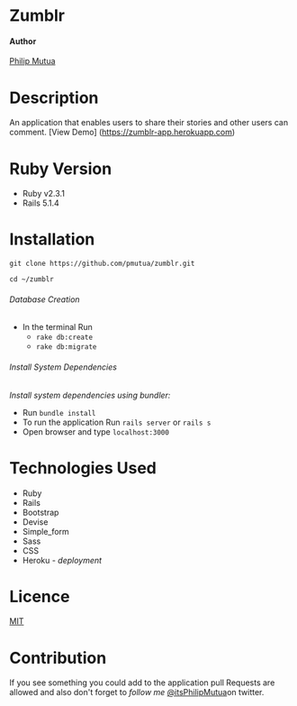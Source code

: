 # Zumblr

#### Author
[Philip Mutua](philipmutua.netlify.com)

# Description 
An application that enables users to share their stories and other users can comment.
[View Demo] (https://zumblr-app.herokuapp.com)

# Ruby Version

* Ruby v2.3.1
* Rails 5.1.4

# Installation

`git clone https://github.com/pmutua/zumblr.git`

`cd ~/zumblr`

###### Database Creation 
* In the terminal Run 
	+ `rake db:create`
    + `rake db:migrate`

###### Install System Dependencies 
_Install system dependencies using bundler:_

* Run `bundle install`
* To run the application Run `rails server` or `rails s`
* Open browser and type `localhost:3000` 

# Technologies Used
* Ruby 
* Rails 
* Bootstrap
* Devise 
* Simple_form
* Sass
* CSS
* Heroku - _deployment_

# Licence
[MIT](./LICENCE)

# Contribution
If you see something you could add to the application pull Requests are allowed and also don't forget to _follow me_
[@itsPhilipMutua](https://twitter.com/iamPhilipMutua)on twitter.
